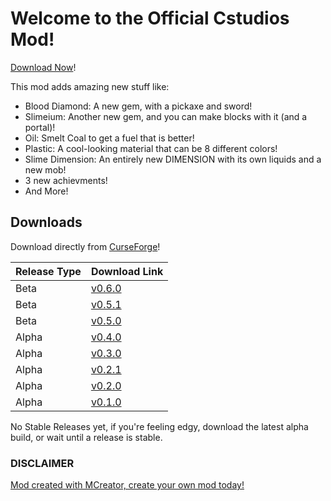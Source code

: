# Welcome to the Official Cstudios Mod!

[Download Now](#downloads)!

This mod adds amazing new stuff like:

- Blood Diamond: A new gem, with a pickaxe and sword!
- Slimeium: Another new gem, and you can make blocks with it (and a portal)!
- Oil: Smelt Coal to get a fuel that is better!
- Plastic: A cool-looking material that can be 8 different colors!
- Slime Dimension: An entirely new DIMENSION with its own liquids and a new mob!
- 3 new achievments!
- And More!

## Downloads

Download directly from [CurseForge](https://minecraft.curseforge.com/projects/cstudiosmod/files)!

Release Type | Download Link
----------|---------
Beta | [v0.6.0](https://github.com/TeamCstudios/CStudiosMod/releases/tag/0.6.0)
Beta | [v0.5.1](https://github.com/TeamCstudios/CStudiosMod/releases/tag/0.5.1)
Beta | [v0.5.0](https://github.com/TeamCstudios/CStudiosMod/releases/tag/0.5.0)
Alpha | [v0.4.0](https://github.com/TeamCstudios/CStudiosMod/releases/tag/0.4.0)
Alpha | [v0.3.0](https://github.com/TeamCstudios/CStudiosMod/releases/tag/0.3.0)
Alpha | [v0.2.1](https://github.com/TeamCstudios/CStudiosMod/releases/tag/0.2.1)
Alpha | [v0.2.0](https://github.com/TeamCstudios/CStudiosMod/releases/tag/0.2.0)
Alpha | [v0.1.0](https://github.com/TeamCstudios/CStudiosMod/releases/tag/0.1.0)

No Stable Releases yet, if you're feeling edgy, download the latest alpha build, or wait until a release is stable.

### DISCLAIMER
[Mod created with MCreator, create your own mod today!](https://mcreator.pylo.co/)
